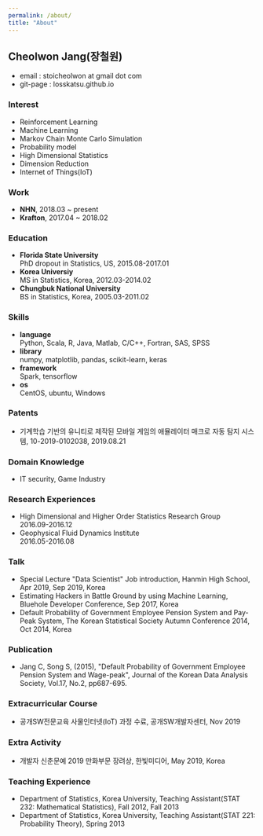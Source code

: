 ```yaml
---
permalink: /about/
title: "About"
---
```


## Cheolwon Jang(장철원)

* email    : stoicheolwon at gmail dot com
* git-page : losskatsu.github.io

### Interest
* Reinforcement Learning
* Machine Learning
* Markov Chain Monte Carlo Simulation
* Probability model
* High Dimensional Statistics
* Dimension Reduction
* Internet of Things(IoT)

### Work

* **NHN**, 2018.03 ~ present
* **Krafton**, 2017.04 ~ 2018.02

### Education
* **Florida State University**  
        PhD dropout in Statistics, US, 2015.08-2017.01
* **Korea Universiy**  
        MS in Statistics, Korea, 2012.03-2014.02
* **Chungbuk National University**  
        BS in Statistics, Korea, 2005.03-2011.02

### Skills
* **language**  
    Python, Scala, R, Java, Matlab, C/C++, Fortran, SAS, SPSS
* **library**  
    numpy, matplotlib, pandas, scikit-learn, keras
* **framework**  
    Spark, tensorflow
* **os**  
    CentOS, ubuntu, Windows

### Patents
* 기계학습 기반의 유니티로 제작된 모바일 게임의 애뮬레이터 매크로 자동 탐지 시스템, 10-2019-0102038, 2019.08.21

### Domain Knowledge
* IT security, Game Industry

### Research Experiences
* High Dimensional and Higher Order Statistics Research Group  
    2016.09-2016.12
* Geophysical Fluid Dynamics Institute  
    2016.05-2016.08

### Talk
* Special Lecture "Data Scientist" Job introduction,
    Hanmin High School, Apr 2019, Sep 2019, Korea
* Estimating Hackers in Battle Ground by using Machine Learning, 
    Bluehole Developer Conference, Sep 2017, Korea
* Default Probability of Government Employee Pension System and Pay-Peak System, 
    The Korean Statistical Society Autumn Conference 2014, Oct 2014, Korea

### Publication
* Jang C, Song S, (2015), "Default Probability of Government Employee Pension System and Wage-peak", 
Journal of the Korean Data Analysis Society, Vol.17, No.2, pp687-695.

### Extracurricular Course
* 공개SW전문교육 사물인터넷(IoT) 과정 수료, 공개SW개발자센터, Nov 2019 

### Extra Activity
* 개발자 신춘문예 2019 만화부문 장려상, 한빛미디어, May 2019, Korea 

### Teaching Experience
* Department of Statistics, Korea University, 
    Teaching Assistant(STAT 232: Mathematical Statistics), Fall 2012, Fall 2013
* Department of Statistics, Korea University,
    Teaching Assistant(STAT 221: Probability Theory), Spring 2013
